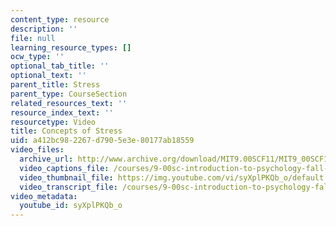 ```yaml
---
content_type: resource
description: ''
file: null
learning_resource_types: []
ocw_type: ''
optional_tab_title: ''
optional_text: ''
parent_title: Stress
parent_type: CourseSection
related_resources_text: ''
resource_index_text: ''
resourcetype: Video
title: Concepts of Stress
uid: a412bc98-2267-d790-5e3e-80177ab18559
video_files:
  archive_url: http://www.archive.org/download/MIT9.00SCF11/MIT9_00SCF11_lec02_300k.mp4
  video_captions_file: /courses/9-00sc-introduction-to-psychology-fall-2011/892616e4d0455bc68c00d76c904ab34d_syXplPKQb_o.vtt
  video_thumbnail_file: https://img.youtube.com/vi/syXplPKQb_o/default.jpg
  video_transcript_file: /courses/9-00sc-introduction-to-psychology-fall-2011/20fe63d39f98a71c6c35008af82913c9_syXplPKQb_o.pdf
video_metadata:
  youtube_id: syXplPKQb_o
---
```

